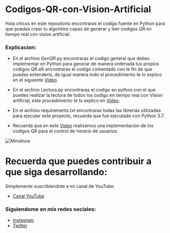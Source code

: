 # Codigos-QR-con-Vision-Artificial
Hola chicos en este repositorio encontraras el codigo fuente en Python para que puedas crear tu algoritmo capaz de generar y leer codigos QR en tiempo real con vision artificial.

### Explicacion:
- En el archivo GenQR.py encontraras el codigo general que debes implementar en Python para generar de manera ordenada tus propios codigos QR alli encontraras el codigo comentado con le fin de que puedas entenderlo, de igual manera todo el procedimiento te lo explico en el siguiente [Video](https://youtu.be/_iumFrHfV5U).

- En el archivo Lectura.py encontraras el codigo en python con el que puedes realizar la lectura de todos los codigo en tiempo real con Vision artificial, este procedimiento te lo explico en [Video](https://youtu.be/_iumFrHfV5U).

- En el archivo requirements.txt encontraras todas las librerias utilizadas para ejecutar este proyecto, recuerda que fue ejecutado con Python 3.7.

- Recuerda que en este [Video](https://youtu.be/rCf9N6OiMeo) realizamos una implementacion de los codigos QR para el control de horario de usuarios.


![Miniatura](https://user-images.githubusercontent.com/85022752/182091122-1f89e8ae-7ebc-41c7-bef9-3119746718c0.jpg)


# Recuerda que puedes contribuir a que siga desarrollando:
Simplemente suscribiendote a mi canal de YouTube:
- [Canal YouTube](https://www.youtube.com/channel/UCzwHEOCbsZLjfELperJ6VeQ/videos)

### Siguiendome en mis redes sociales: 
- [Instagram](https://www.instagram.com/santiagsanchezr/)
- [Twitter](https://twitter.com/SantiagSanchezR)

